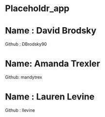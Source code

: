Placeholdr_app
==============

Name : David Brodsky
=======
Github : DBrodsky90

Name: Amanda Trexler
=======
Github: mandytrex

Name : Lauren Levine
=======
Github : llevine


